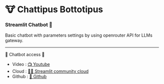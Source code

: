 # 🐮 Chattipus Bottotipus
### Streamlit Chatbot 🤖

Basic chatbot with parameters settings by using openrouter API for LLMs gateway.

---
🐄 Chatbot access 🐄

- Video : [📺 Youtube](https://youtu.be/QdtaHj4XxKk) <br>
- Cloud : [😶‍🌫️ Streamlit community cloud](https://chattipusbottotipus-ryd3nddvx6qhr67tzq9aab.streamlit.app/) <br>
- Github : [📄 Github](https://github.com/rafisnaen/Chattipus_Bottotipus)
